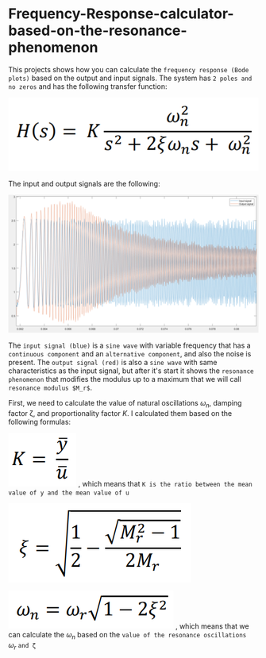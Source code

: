 # Frequency-Response-calculator-based-on-the-resonance-phenomenon

This projects shows how you can calculate the `frequency response (Bode plots)` based on the output and input signals. The system has `2 poles and no zeros` and has the following transfer function:

![alt text](transferFunction.png)

The input and output signals are the following:

![alt text](Signals.png)

The `input signal (blue)` is a `sine wave` with variable frequency that has a `continuous component` and an `alternative component`, and also the noise is present.
The `output signal (red)` is also a `sine wave` with same characteristics as the input signal, but after it's start it shows the `resonance phenomenon` that modifies the modulus up to a maximum that we will call `resonance modulus $M_r$`.

First, we need to calculate the value of natural oscillations $\omega_n$, damping factor ζ, and proportionality factor $K$. I calculated them based on the following formulas:

![alt text](Screenshot_1.png) , which means that `K is the ratio between the mean value of y and the mean value of u`

![alt text](zeta.png)

![alt text](naturalOscillations.png) , which means that we can calculate the $\omega_n$ based on the `value of the resonance oscillations ` $\omega_r$ `and ζ` 
